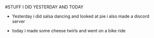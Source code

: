 #STUFF I DID YESTERDAY AND TODAY
 
 * Yesterday i did salsa dancing and looked at pie
 i also made a discord  server
 
 * today i made some cheese twirls and went on a bike ride
